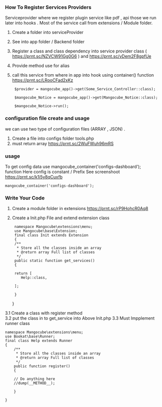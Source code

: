 ### How To Register Services Providers

Serviceprovider where we register plugin service like pdf , api those we run later into hooks . Most of the service call from extensions / Module folder. 

1.  Create a folder into serviceProvider 
2.  See into app folder / Backend folder
3. Register a class and class dependency into service provider class ( https://prnt.sc/NZVCW91Gg0G6 ) and https://prnt.sc/vDem2F8gpfUe
4.  Provide method use for alias
5. call this service from where in app into hook using container() function https://prnt.sc/LRooCFad2xKz


		$provider = mangocube_app()->get(Some_Service_Controller::class);

		$mangocube_Notice = mangocube_app()->get(Mangocube_Notice::class);
	
		$mangocube_Notice->run();
  

###  configuration file create and usage 
we can use two type of configuration files  (ARRAY , JSON) .

1.  Create a file into configs folder tools.php
2.  must  return array https://prnt.sc/2WuFWuh96mRS
###  usage
To get config data use mangocube_container('configs-dashboard'); function Here config is constant / Prefix See screenshoot https://prnt.sc/k1i5y8qCuxfb

`mangocube_container('configs-dashboard');`

###  Write Your Code

1.  Create a module folder in extensions https://prnt.sc/rP9HohcR0Aq8
2. Create a Init.php File and extend extension class


		namespace Mangocube\extensions\menu;
		use Mangocube\base\Extension;
		final class Init extends Extension
		{
		/**
		 * Store all the classes inside an array
		 * @return array Full list of classes
		 */
		public static function get_services() 
		{
      
		return [
	       Help::class,		
	     	
		];
        
		}

	}
	
	
	
	

3.1 Create a class with register method  
3.2 put the class in to get_service into Above Init.php
3.3 Must Impplement runner class



    
    namespace Mangocube\extensions\menu;
    use Bookat\base\Runner;
    final class Help extends Runner
	{
		/**
		 * Store all the classes inside an array
		 * @return array Full list of classes
		 */
		public function register() 
		{

        // Do anything here
        //dump(__METHOD__);
		
		}
	
	}





